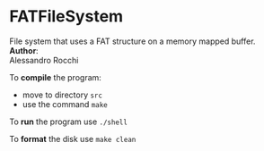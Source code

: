 # FATFileSystem
<p>
File system that uses a FAT structure on a memory mapped buffer.<br>
<strong>Author</strong>:<br>
Alessandro Rocchi
</p>
<p>
To <strong>compile</strong> the program:
<ul>
    <li>move to directory <code>src</code></li>
    <li>use the command <code>make</code></li>
</ul>
</p>
<p>
To <strong>run</strong> the program use <code>./shell</code>
</p>
<p>
To <strong>format</strong> the disk use <code>make clean</code>
</p>